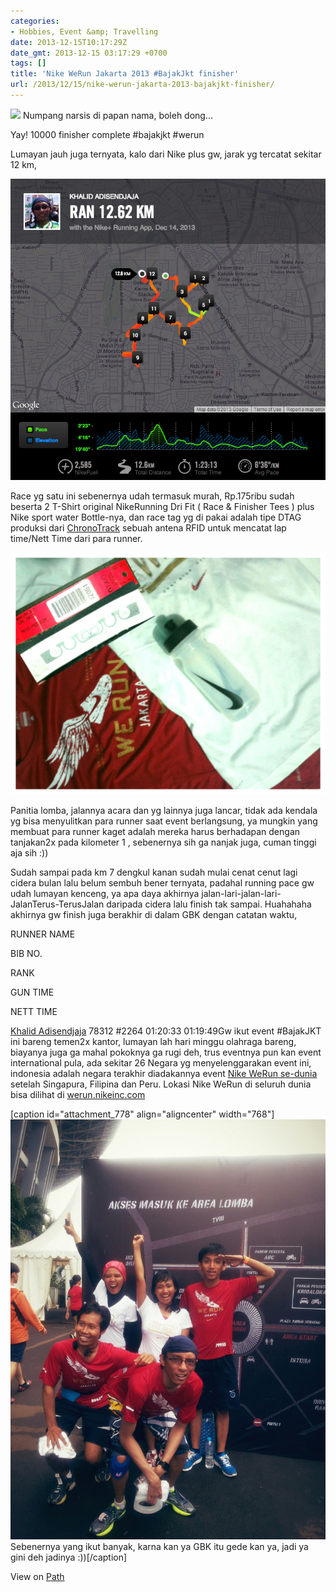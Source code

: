 ```yaml
---
categories:
- Hobbies, Event &amp; Travelling
date: 2013-12-15T10:17:29Z
date_gmt: 2013-12-15 03:17:29 +0700
tags: []
title: 'Nike WeRun Jakarta 2013 #BajakJkt finisher'
url: /2013/12/15/nike-werun-jakarta-2013-bajakjkt-finisher/
---
```


[![](http://images.path.com.s3.amazonaws.com/photos2/356d2674-abf3-4bdc-bf87-a19409e8c5a1/original.jpg)](https://path.com/p/1zzRkQ) Numpang narsis di papan nama, boleh dong...

Yay! 10000 finisher complete #bajakjkt #werun

Lumayan jauh juga ternyata, kalo dari Nike plus gw, jarak yg tercatat sekitar 12 km,

[![Screen Shot 2013-12-16 at 3.06.43 PM](/images/Screen-Shot-2013-12-16-at-3.06.43-PM.png "#BajakJKT run track")](http://go.nike.com/6shj0dn)

Race yg satu ini sebenernya udah termasuk murah, Rp.175ribu sudah beserta 2 T-Shirt original NikeRunning Dri Fit ( Race & Finisher Tees ) plus Nike sport water Bottle-nya, dan race tag yg di pakai adalah tipe DTAG produksi dari [ChronoTrack](http://www.chronotrack.com/) sebuah antena RFID untuk mencatat lap time/Nett Time dari para runner.

[![image](/images/wpid-racepakbajakjkt.png "racepakbajakjkt.png")](/images/wpid-racepakbajakjkt.png)

Panitia lomba, jalannya acara dan yg lainnya juga lancar, tidak ada kendala yg bisa menyulitkan para runner saat event berlangsung, ya mungkin yang membuat para runner kaget adalah mereka harus berhadapan dengan tanjakan2x pada kilometer 1 , sebenernya sih ga nanjak juga, cuman tinggi aja sih :))

Sudah sampai pada km 7 dengkul kanan sudah mulai cenat cenut lagi cidera bulan lalu belum sembuh bener ternyata, padahal running pace gw udah lumayan kenceng, ya apa daya akhirnya jalan-lari-jalan-lari-JalanTerus-TerusJalan daripada cidera lalu finish tak sampai. Huahahaha akhirnya gw finish juga berakhir di dalam GBK dengan catatan waktu,

 RUNNER NAME

  BIB NO.

  RANK

  GUN TIME

  NETT TIME

  [Khalid Adisendjaja](https://www.bajakjkt10k.com/results/) 78312 \#2264 01:20:33 01:19:49Gw ikut event #BajakJKT ini bareng temen2x kantor, lumayan lah hari minggu olahraga bareng, biayanya juga ga mahal pokoknya ga rugi deh, trus eventnya pun kan event international pula, ada sekitar 26 Negara yg menyelenggarakan event ini, indonesia adalah negara terakhir diadakannya event [Nike WeRun se-dunia](http://nikeinc.com/we-run-2013/news/nike-s-2013-we-run-race-series-rallies-connects-and-inspires-runners-around-the-world) setelah Singapura, Filipina dan Peru. Lokasi Nike WeRun di seluruh dunia bisa dilihat di [werun.nikeinc.com](http://werun.nikeinc.com/)



[caption id="attachment\_778" align="aligncenter" width="768"][![Sebenernya yang ikut banyak, karna kan ya GBK itu gede kan ya, jadi ya gini deh jadinya :))](/images/BajakJKT_finish-768x1024.jpg)](/images/BajakJKT_finish.jpg) Sebenernya yang ikut banyak, karna kan ya GBK itu gede kan ya, jadi ya gini deh jadinya :))[/caption]

 

View on [Path](https://path.com/p/1zzRkQ)
